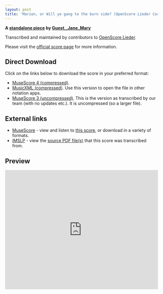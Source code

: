 ```yaml
---
layout: post
title: 'Marion, or Will ye gang to the burn side? (OpenScore Lieder Corpus)'
---
```


__A [standalone piece](https://fourscoreandmore.org/openscore/lieder/Guest%2C_Jane_Mary/_/) by [Guest,_Jane_Mary](https://fourscoreandmore.org/openscore/lieder/Guest%2C_Jane_Mary)__

Transcribed and maintained by contributors to [OpenScore Lieder].

Please visit the [official score page] for more information.

[official score page]: https://musescore.com/openscore-lieder-corpus/scores/6622431
[OpenScore Lieder]: https://musescore.com/openscore-lieder-corpus

## Direct Download

Click on the links below to download the score in your preferred format:
- [MuseScore 4 (compressed)](https://fourscoreandmore.org/openscore/lieder/Guest%2C_Jane_Mary/_/Marion%2C_or_Will_ye_gang_to_the_burn_side.mscz).
- [MusicXML (compressed)](https://fourscoreandmore.org/openscore/lieder/Guest%2C_Jane_Mary/_/Marion%2C_or_Will_ye_gang_to_the_burn_side.mxl). Use this version to open the file in other notation apps.
- [MuseScore 3 (uncompressed)](https://raw.githubusercontent.com/OpenScore/Lieder/refs/heads/main/scores/Guest%2C_Jane_Mary/_/Marion%2C_or_Will_ye_gang_to_the_burn_side/lc6622431.mscx). This is the version as transcribed by our team (with no updates etc.). It is uncompressed (so a larger file).

## External links

- [MuseScore] - view and listen to [this score][MuseScore], or download in a variety of formats.
- [IMSLP] - view the [source PDF file(s)][IMSLP] that this score was transcribed from.

[MuseScore]: https://musescore.com/score/6622431
[IMSLP]: https://imslp.org/wiki/Special:ReverseLookup/436436

## Preview

<iframe width="100%" height="394" src="https://musescore.com/openscore-lieder-corpus/scores/6622431/embed" frameborder="0" allowfullscreen allow="autoplay; fullscreen"></iframe>
